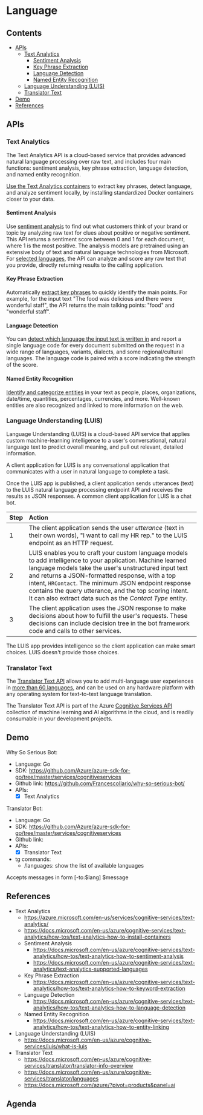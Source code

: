 # Language <!-- omit in TOC -->

## Contents <!-- omit in TOC -->

- [APIs](#apis)
  - [Text Analytics](#text-analytics)
    - [Sentiment Analysis](#sentiment-analysis)
    - [Key Phrase Extraction](#key-phrase-extraction)
    - [Language Detection](#language-detection)
    - [Named Entity Recognition](#named-entity-recognition)
  - [Language Understanding (LUIS)](#language-understanding-luis)
  - [Translator Text](#translator-text)
- [Demo](#demo)
- [References](#references)

## APIs

### Text Analytics

The Text Analytics API is a cloud-based service that provides advanced natural language processing over raw text, and includes four main functions: sentiment analysis, key phrase extraction, language detection, and named entity recognition.

[Use the Text Analytics containers](https://docs.microsoft.com/en-us/azure/cognitive-services/text-analytics/how-tos/text-analytics-how-to-install-containers) to extract key phrases, detect language, and analyze sentiment locally, by installing standardized Docker containers closer to your data.

#### Sentiment Analysis

Use [sentiment analysis](https://docs.microsoft.com/en-us/azure/cognitive-services/text-analytics/how-tos/text-analytics-how-to-sentiment-analysis) to find out what customers think of your brand or topic by analyzing raw text for clues about positive or negative sentiment. 
This API returns a sentiment score between 0 and 1 for each document, where 1 is the most positive.
The analysis models are pretrained using an extensive body of text and natural language technologies from Microsoft.
For [selected languages](https://docs.microsoft.com/en-us/azure/cognitive-services/text-analytics/text-analytics-supported-languages), the API can analyze and score any raw text that you provide, directly returning results to the calling application.

#### Key Phrase Extraction

Automatically [extract key phrases](https://docs.microsoft.com/en-us/azure/cognitive-services/text-analytics/how-tos/text-analytics-how-to-keyword-extraction) to quickly identify the main points.
For example, for the input text "The food was delicious and there were wonderful staff", the API returns the main talking points: "food" and "wonderful staff".

#### Language Detection

You can [detect which language the input text is written in](https://docs.microsoft.com/en-us/azure/cognitive-services/text-analytics/how-tos/text-analytics-how-to-language-detection) and report a single language code for every document submitted on the request in a wide range of languages, variants, dialects, and some regional/cultural languages.
The language code is paired with a score indicating the strength of the score.

#### Named Entity Recognition

[Identify and categorize entities](https://docs.microsoft.com/en-us/azure/cognitive-services/text-analytics/how-tos/text-analytics-how-to-entity-linking) in your text as people, places, organizations, date/time, quantities, percentages, currencies, and more. Well-known entities are also recognized and linked to more information on the web.


### Language Understanding (LUIS)

Language Understanding (LUIS) is a cloud-based API service that applies custom machine-learning intelligence to a user's conversational, natural language text to predict overall meaning, and pull out relevant, detailed information.

A client application for LUIS is any conversational application that communicates with a user in natural language to complete a task.

Once the LUIS app is published, a client application sends utterances (text) to the LUIS natural language processing endpoint API and receives the results as JSON responses.
A common client application for LUIS is a chat bot.

|Step|Action|
|:--|:--|
|1|The client application sends the user _utterance_ (text in their own words), "I want to call my HR rep." to the LUIS endpoint as an HTTP request.|
|2|LUIS enables you to craft your custom language models to add intelligence to your application. Machine learned language models take the user's unstructured input text and returns a JSON-formatted response, with a top intent, `HRContact`. The minimum JSON endpoint response contains the query utterance, and the top scoring intent. It can also extract data such as the _Contact Type_ entity.|
|3|The client application uses the JSON response to make decisions about how to fulfill the user's requests. These decisions can include decision tree in the bot framework code and calls to other services. |

The LUIS app provides intelligence so the client application can make smart choices. LUIS doesn't provide those choices.


### Translator Text

The [Translator Text API](https://docs.microsoft.com/en-us/azure/cognitive-services/translator/translator-info-overview) allows you to add multi-language user experiences in [more than 60 languages](https://docs.microsoft.com/en-us/azure/cognitive-services/translator/languages), and can be used on any hardware platform with any operating system for text-to-text language translation.

The Translator Text API is part of the Azure [Cognitive Services API](https://docs.microsoft.com/azure/?pivot=products&panel=ai) collection of machine learning and AI algorithms in the cloud, and is readily consumable in your development projects.

## Demo

Why So Serious Bot:
- Language: Go
- SDK: https://github.com/Azure/azure-sdk-for-go/tree/master/services/cognitiveservices
- Github link: https://github.com/FrancescoIlario/why-so-serious-bot/
- APIs:
  - [x] Text Analytics

Translator Bot:
- Language: Go
- SDK: https://github.com/Azure/azure-sdk-for-go/tree/master/services/cognitiveservices
- Github link:
- APIs:
  - [x] Translator Text

- tg commands:
  - /languages: show the list of available languages
  
Accepts messages in form
[-to:$lang] $message

## References

- Text Analytics
  - https://azure.microsoft.com/en-us/services/cognitive-services/text-analytics/
  - https://docs.microsoft.com/en-us/azure/cognitive-services/text-analytics/how-tos/text-analytics-how-to-install-containers
  - Sentiment Analysis
    - https://docs.microsoft.com/en-us/azure/cognitive-services/text-analytics/how-tos/text-analytics-how-to-sentiment-analysis
    - https://docs.microsoft.com/en-us/azure/cognitive-services/text-analytics/text-analytics-supported-languages
  - Key Phrase Extraction
    - https://docs.microsoft.com/en-us/azure/cognitive-services/text-analytics/how-tos/text-analytics-how-to-keyword-extraction
  - Language Detection
    - https://docs.microsoft.com/en-us/azure/cognitive-services/text-analytics/how-tos/text-analytics-how-to-language-detection
  - Named Entity Recognition
    - https://docs.microsoft.com/en-us/azure/cognitive-services/text-analytics/how-tos/text-analytics-how-to-entity-linking
- Language Understanding (LUIS)
  - https://docs.microsoft.com/en-us/azure/cognitive-services/luis/what-is-luis
- Translator Text
  - https://docs.microsoft.com/en-us/azure/cognitive-services/translator/translator-info-overview
  - https://docs.microsoft.com/en-us/azure/cognitive-services/translator/languages
  - https://docs.microsoft.com/azure/?pivot=products&panel=ai

## Agenda <!-- omit in TOC -->